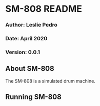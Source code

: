 # SM-808 README
### Author: Leslie Pedro
### Date: April 2020
### Version: 0.0.1

## About SM-808
The SM-808 is a simulated drum machine. 

## Running SM-808
